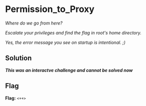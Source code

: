# Permission_to_Proxy
*Where do we go from here?*

*Escalate your privileges and find the flag in root's home directory.*

*Yes, the error message you see on startup is intentional. ;)*

## Solution
***This was an interactve challenge and cannot be solved now***


## Flag
**Flag:** `<++>`
